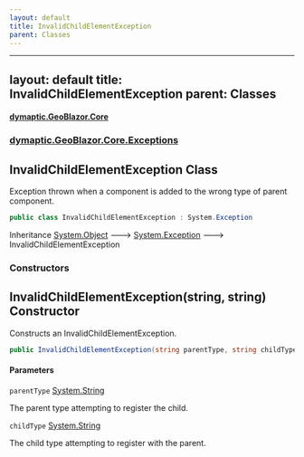 ```yaml
---
layout: default
title: InvalidChildElementException
parent: Classes
---
```

---
layout: default
title: InvalidChildElementException
parent: Classes
---
#### [dymaptic.GeoBlazor.Core](index.html 'index')
### [dymaptic.GeoBlazor.Core.Exceptions](index.html#dymaptic.GeoBlazor.Core.Exceptions 'dymaptic.GeoBlazor.Core.Exceptions')

## InvalidChildElementException Class

Exception thrown when a component is added to the wrong type of parent component.

```csharp
public class InvalidChildElementException : System.Exception
```

Inheritance [System.Object](https://docs.microsoft.com/en-us/dotnet/api/System.Object 'System.Object') &#129106; [System.Exception](https://docs.microsoft.com/en-us/dotnet/api/System.Exception 'System.Exception') &#129106; InvalidChildElementException
### Constructors

<a name='dymaptic.GeoBlazor.Core.Exceptions.InvalidChildElementException.InvalidChildElementException(string,string)'></a>

## InvalidChildElementException(string, string) Constructor

Constructs an InvalidChildElementException.

```csharp
public InvalidChildElementException(string parentType, string childType);
```
#### Parameters

<a name='dymaptic.GeoBlazor.Core.Exceptions.InvalidChildElementException.InvalidChildElementException(string,string).parentType'></a>

`parentType` [System.String](https://docs.microsoft.com/en-us/dotnet/api/System.String 'System.String')

The parent type attempting to register the child.

<a name='dymaptic.GeoBlazor.Core.Exceptions.InvalidChildElementException.InvalidChildElementException(string,string).childType'></a>

`childType` [System.String](https://docs.microsoft.com/en-us/dotnet/api/System.String 'System.String')

The child type attempting to register with the parent.

